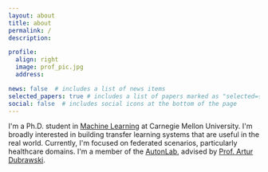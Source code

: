 ```yaml
---
layout: about
title: about
permalink: /
description: 

profile:
  align: right
  image: prof_pic.jpg
  address:

news: false  # includes a list of news items
selected_papers: true # includes a list of papers marked as "selected={true}"
social: false  # includes social icons at the bottom of the page
---
```

I'm a Ph.D. student in [Machine Learning](https://www.ml.cmu.edu/academics/machine-learning-phd.html) at Carnegie Mellon University. I'm broadly interested in building transfer learning systems that are useful in the real world. Currently, I'm focused on federated scenarios, particularly healthcare domains. I'm a member of the [AutonLab](https://www.autonlab.org/), advised by [Prof. Artur Dubrawski](https://www.ri.cmu.edu/ri-faculty/artur-w-dubrawski/). 
